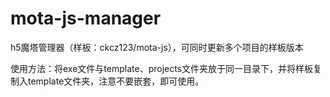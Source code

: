 # mota-js-manager
h5魔塔管理器（样板：ckcz123/mota-js），可同时更新多个项目的样板版本

使用方法：将exe文件与template、projects文件夹放于同一目录下，并将样板复制入template文件夹，注意不要嵌套，即可使用。
